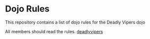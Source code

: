 Dojo Rules
==========

This repository contains a list of dojo rules for the Deadly Vipers dojo

All members should read the rules. [deadlyvipers](https://github.com/deadlyvipers)
